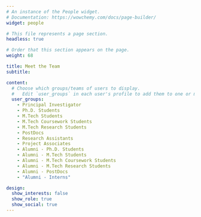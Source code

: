 ```yaml
---
# An instance of the People widget.
# Documentation: https://wowchemy.com/docs/page-builder/
widget: people

# This file represents a page section.
headless: true

# Order that this section appears on the page.
weight: 68

title: Meet the Team
subtitle: 

content:
  # Choose which groups/teams of users to display.
  #   Edit `user_groups` in each user's profile to add them to one or more of these groups.
  user_groups:
    - Principal Investigator
    - Ph.D. Students
    - M.Tech Students
    - M.Tech Coursework Students
    - M.Tech Research Students
    - PostDocs
    - Research Assistants
    - Project Associates
    - Alumni - Ph.D. Students
    - Alumni - M.Tech Students
    - Alumni - M.Tech Coursework Students
    - Alumni - M.Tech Research Students
    - Alumni - PostDocs
    - "Alumni - Interns"

design:
  show_interests: false
  show_role: true
  show_social: true
---
```


